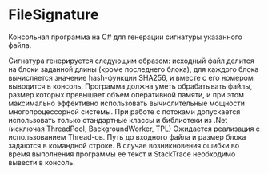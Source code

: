 # FileSignature
Консольная программа на C# для генерации сигнатуры указанного файла. 

Сигнатура генерируется следующим образом: исходный файл делится на блоки заданной длины (кроме последнего блока), для каждого блока вычисляется значение hash-функции SHA256, и вместе с его номером выводится в консоль. 
Программа должна уметь обрабатывать файлы, размер которых превышает объем оперативной памяти, и при этом максимально эффективно использовать вычислительные мощности многопроцессорной системы. 
При работе с потоками допускается использовать только стандартные классы и библиотеки из .Net (исключая ThreadPool, BackgroundWorker, TPL)
Ожидается реализация с использованием Thread-ов.
Путь до входного файла и размер блока задаются в командной строке.
В случае возникновения ошибки во время выполнения программы ее текст и StackTrace необходимо вывести в консоль.
